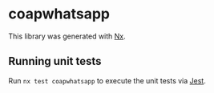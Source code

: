 # coapwhatsapp

This library was generated with [Nx](https://nx.dev).

## Running unit tests

Run `nx test coapwhatsapp` to execute the unit tests via [Jest](https://jestjs.io).
